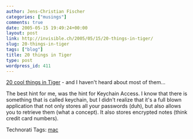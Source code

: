 ```yaml
---
author: Jens-Christian Fischer
categories: ["musings"]
comments: true
date: 2005-05-15 19:49:24+00:00
layout: post
link: http://invisible.ch/2005/05/15/20-things-in-tiger/
slug: 20-things-in-tiger
tags: ["blog"]
title: 20 things in Tiger
type: post
wordpress_id: 411
---
```



[20 cool things in Tiger](http://www.macdevcenter.com/lpt/a/5852) - and I haven't heard about most of them...



The best hint for me, was the hint for Keychain Access. I know that there is something that is called keychain, but I didn't realize that it's a full blown application that not only stores all your passwords (duh), but also allows you to retrieve them (what a concept). It also stores encrypted notes (think credit card numbers).


Technorati Tags: [mac](http://technorati.com/tag/mac)
